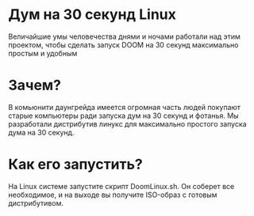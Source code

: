 
# Дум на 30 секунд Linux

Величайшие умы человечества днями и ночами работали над этим проектом, чтобы сделать запуск DOOM на 30 секунд максимально простым и удобным

# Зачем?

В комьюнити даунгрейда имеется огромная часть людей покупают старые компьютеры ради запуска дум на 30 секунд и фотанья. Мы разработали дистрибутив линукс для максимально простого запуска дума на 30 секунд.

# Как его запустить?

На Linux системе запустите скрипт DoomLinux.sh. Он соберет все необходимое, и на выходе вы получите ISO-образ с готовым дистрибутивом.
